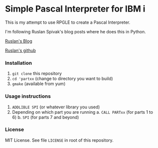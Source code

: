# Simple Pascal Interpreter for IBM i

This is my attempt to use RPGLE to create a Pascal Interpreter.  

I'm following Ruslan Spivak's blog posts where he does this in Python.  

[Ruslan's Blog](https://ruslanspivak.com/lsbasi-part1/)

[Ruslan's github](https://github.com/rspivak/lsbasi)


### Installation 

1. `git clone` this repository
2. `cd 'partxx` (change to directory you want to build)
2. `gmake` (available from yum)

### Usage instructions

1. `ADDLIBLE SPI` (or whatever library you used)
2. Depending on which part you are running
	a. `CALL PARTxx` (for parts 1 to 6)
	b. `SPI` (for parts 7 and beyond) 

### License

MIT License. See file `LICENSE` in root of this repository.
